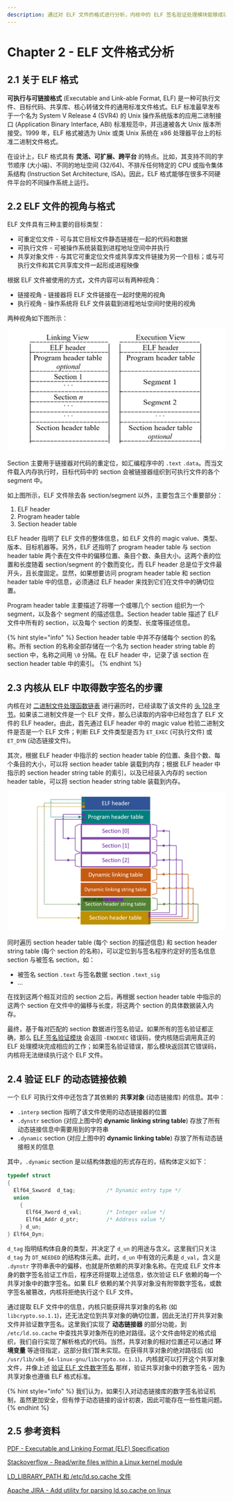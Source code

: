 ```yaml
---
description: 通过对 ELF 文件的格式进行分析，内核中的 ELF 签名验证处理模块能够成功取得签名程序附在 ELF 文件中的数字签名，从而能够进一步进行签名验证。
---
```


# Chapter 2 - ELF 文件格式分析

## 2.1 关于 ELF 格式

**可执行与可链接格式** \(Executable and Link-able Format, ELF\) 是一种可执行文件、目标代码、共享库、核心转储文件的通用标准文件格式。ELF 标准最早发布于一个名为 System V Release 4 \(SVR4\) 的 Unix 操作系统版本的应用二进制接口 \(Application Binary Interface, ABI\) 标准规范中，并迅速被各大 Unix 版本所接受。1999 年，ELF 格式被选为 Unix 或类 Unix 系统在 x86 处理器平台上的标准二进制文件格式。

在设计上，ELF 格式具有 **灵活、可扩展、跨平台** 的特点。比如，其支持不同的字节顺序 \(大小端\)、不同的地址空间 \(32/64\)、不排斥任何特定的 CPU 或指令集体系结构 \(Instruction Set Architecture, ISA\)。因此，ELF 格式能够在很多不同硬件平台的不同操作系统上运行。

## 2.2 ELF 文件的视角与格式

ELF 文件具有三种主要的目标类型：

* 可重定位文件 - 可与其它目标文件静态链接在一起的代码和数据
* 可执行文件 - 可被操作系统装载到进程地址空间中并执行
* 共享对象文件 - 与其它可重定位文件或共享库文件链接为另一个目标；或与可执行文件和其它共享库文件一起形成进程映像

根据 ELF 文件被使用的方式，文件内容可以有两种视角：

* 链接视角 - 链接器将 ELF 文件链接在一起时使用的视角
* 执行视角 - 操作系统将 ELF 文件装载到进程地址空间时使用的视角

两种视角如下图所示：

![ELF &#x89C6;&#x89D2;](../.gitbook/assets/elf-view.png)

Section 主要用于链接器对代码的重定位，如汇编程序中的 `.text` `.data`。而当文件载入内存执行时，目标代码中的 section 会被链接器组织到可执行文件的各个 segment 中。

如上图所示，ELF 文件除去各 section/segment 以外，主要包含三个重要部分：

1. ELF header
2. Program header table
3. Section header table

ELF header 指明了 ELF 文件的整体信息，如 ELF 文件的 magic value、类型、版本、目标机器等。另外，ELF 还指明了 program header table 与 section header table 两个表在文件中的偏移位置、条目个数、条目大小。这两个表的位置和长度随着 section/segment 的个数而变化，而 ELF header 总是位于文件最开头，且长度固定。显然，如果想要访问 program header table 和 section header table 中的信息，必须通过 ELF header 来找到它们在文件中的确切位置。

Program header table 主要描述了将哪一个或哪几个 section 组织为一个 segment，以及各个 segment 的描述信息。Section header table 描述了 ELF 文件中所有的 section，以及每个 section 的类型、长度等描述信息。

{% hint style="info" %}
Section header table 中并不存储每个 section 的名称。所有 section 的名称全部存储在一个名为 section header string table 的 section 中，名称之间用 `\0` 分隔。在 ELF header 中，记录了该 section 在 section header table 中的索引。
{% endhint %}

## 2.3 内核从 ELF 中取得数字签名的步骤

内核在对 [二进制文件处理函数链表](chapter-1-binary-execution-procedure.md#15-dui-elf-wen-jian-jin-hang-qian-ming-yan-zheng-de-si-lu) 进行遍历时，已经读取了该文件的 [头 128 字节](chapter-1-binary-execution-procedure.md#12-nei-he-ru-he-shi-bie-bu-tong-ge-shi-de-er-jin-zhi-wen-jian)。如果该二进制文件是一个 ELF 文件，那么已读取的内容中已经包含了 ELF 文件的 ELF header。由此，首先通过 ELF header 中的 magic value 检验二进制文件是否是一个 ELF 文件；判断 ELF 文件类型是否为 `ET_EXEC` \(可执行文件\) 或 `ET_DYN` \(动态链接文件\)。

其次，根据 ELF header 中指示的 section header table 的位置、条目个数、每个条目的大小，可以将 section header table 装载到内存；根据 ELF header 中指示的 section header string table 的索引，以及已经装入内存的 section header table，可以将 section header string table 装载到内存。

![ELF &#x6587;&#x4EF6;&#x4E2D;&#x7684;&#x7ED3;&#x6784;&#x5E03;&#x5C40;](../.gitbook/assets/elf-layout.png)

同时遍历 section header table \(每个 section 的描述信息\) 和 section header string table \(每个 section 的名称\)，可以定位到与签名程序约定好的签名信息 section 与被签名 section，如：

* 被签名 section `.text` 与签名数据 section `.text_sig`
* ...

在找到这两个相互对应的 section 之后，再根据 section header table 中指示的这两个 section 在文件中的偏移与长度，将这两个 section 的具体数据装入内存。

最终，基于每对匹配的 section 数据进行签名验证。如果所有的签名验证都正确，那么 [ELF 签名验证模块](chapter-1-binary-execution-procedure.md#15-dui-elf-wen-jian-jin-hang-qian-ming-yan-zheng-de-si-lu) 会返回 `-ENOEXEC` 错误码，使内核随后调用真正的 ELF 处理模块完成相应的工作；如果签名验证错误，那么模块返回其它错误码，内核将无法继续执行这个 ELF 文件。

## 2.4 验证 ELF 的动态链接依赖

一个 ELF 可执行文件中还包含了其依赖的 **共享对象** \(动态链接库\) 的信息。其中：

* `.interp` section 指明了该文件使用的动态链接器的位置
* `.dynstr` section \(对应上图中的 **dynamic linking string table**\) 存放了所有动态链接信息中需要用到的字符串
* `.dynamic` section \(对应上图中的 **dynamic linking table**\) 存放了所有动态链接相关的信息

其中，`.dynamic` section 是以结构体数组的形式存在的，结构体定义如下：

```c
typedef struct
{
  Elf64_Sxword	d_tag;			/* Dynamic entry type */
  union
    {
      Elf64_Xword d_val;		/* Integer value */
      Elf64_Addr d_ptr;			/* Address value */
    } d_un;
} Elf64_Dyn;
```

`d_tag` 指明结构体自身的类型，并决定了 `d_un` 的用途与含义。这里我们只关注 `d_tag` 为 `DT_NEEDED` 的结构体元素。此时，`d_un` 中有效的元素是 `d_val`，含义是 `.dynstr` 字符串表中的偏移，也就是所依赖的共享对象名称。在完成 ELF 文件本身的数字签名验证工作后，程序还将提取上述信息，依次验证 ELF 依赖的每一个共享对象中的数字签名。如果 ELF 依赖的某个共享对象没有附带数字签名，或数字签名被篡改，内核将拒绝执行这个 ELF 文件。

通过提取 ELF 文件中的信息，内核只能获得共享对象的名称 \(如 `libcrypto.so.1.1`\)，还无法定位到共享对象的确切位置，因此无法打开共享对象文件并验证数字签名。这里我们实现了 **动态链接器** 的部分功能，到 `/etc/ld.so.cache` 中查找共享对象所在的绝对路径。这个文件由特定的格式组织，我们自行实现了解析格式的代码。当然，共享对象的相对位置还可以通过 **环境变量** 等途径指定，这部分我们暂未实现。在获得共享对象的绝对路径后 \(如 `/usr/lib/x86_64-linux-gnu/libcrypto.so.1.1`\)，内核就可以打开这个共享对象文件，并像上述 [验证 ELF 文件数字签名](chapter-2-elf-format-analysis.md#23-nei-he-cong-elf-zhong-qu-de-shu-zi-qian-ming-de-bu-zhou) 那样，验证共享对象中的数字签名 - 因为共享对象也遵循 ELF 格式标准。

{% hint style="info" %}
我们认为，如果引入对动态链接库的数字签名验证机制，虽然更加安全，但有悖于动态链接的设计初衷，因此可能存在一些性能问题。
{% endhint %}

## 2.5 参考资料

[PDF - Executable and Linking Format \(ELF\) Specification](http://www.skyfree.org/linux/references/ELF_Format.pdf)

[Stackoverflow - Read/write files within a Linux kernel module](https://stackoverflow.com/questions/1184274/read-write-files-within-a-linux-kernel-module)

[LD\_LIBRARY\_PATH 和 /etc/ld.so.cache 文件](http://blog.chinaunix.net/uid-25304914-id-3046279.html)

[Apache JIRA - Add utility for parsing ld.so.cache on linux](https://issues.apache.org/jira/browse/MESOS-5399)

